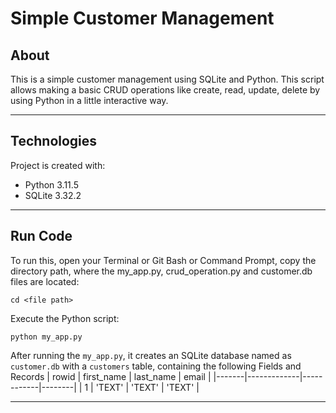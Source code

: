 # Simple Customer Management
## About
This is a simple customer management using SQLite and Python. This script allows making a basic CRUD operations like create, read, update, delete by using Python in a little interactive way.
______
## Technologies
Project is created with:
- Python 3.11.5
- SQLite 3.32.2
______
## Run Code
To run this, open your Terminal or Git Bash or Command Prompt, copy the directory path, where the my_app.py, crud_operation.py and customer.db files are located:
```
cd <file path>
```
Execute the Python script:
```
python my_app.py
```
After running the ```my_app.py```, it creates an SQLite database named as ```customer.db``` with a ```customers``` table, containing the following Fields and Records
| rowid | first_name  | last_name  | email  |
|-------|-------------|------------|--------|
|   1   |    'TEXT'   |    'TEXT'  | 'TEXT' |

_______
